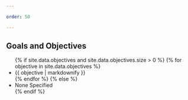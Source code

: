 ```yaml
---

order: 50

---
```


## Goals and Objectives

<ul>
  {% if site.data.objectives and site.data.objectives.size > 0 %}
    {% for objective in site.data.objectives %}
      <li>{{ objective | markdownify }}</li>
    {% endfor %}
  {% else %}
    <li>None Specified</li>
  {% endif %}
</ul>

